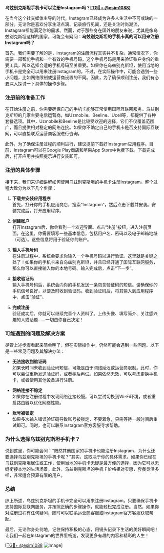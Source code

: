 **乌兹别克斯坦手机卡可以注册Instagram吗？[[TG💪+ @esim1088](https://t.me/s/esim1088)]**

在当今这个社交媒体主导的时代，Instagram已经成为许多人生活中不可或缺的一部分。无论你是喜欢分享生活点滴、记录旅行见闻，还是关注时尚潮流，Instagram都能满足你的需求。然而，对于那些身在国外的朋友来说，尤其是像乌兹别克斯坦这样的国家，可能会有疑问：**乌兹别克斯坦的手机卡真的可以用来注册Instagram吗？**

首先，我们需要了解的是，Instagram的注册流程其实并不复杂。通常情况下，你需要一部智能手机和一个有效的手机号码。这个手机号码是用来验证账户身份的重要工具，所以选择合适的手机号码至关重要。如果你在乌兹别克斯坦，使用当地的手机卡是完全可以用来注册Instagram的。不过，在实际操作中，可能会遇到一些小问题，比如网络限制或运营商设置的不同。因此，为了确保顺利注册，我们有必要深入探讨一下具体的操作步骤。

### 注册前的准备工作

在开始注册之前，你需要确保自己的手机卡能够正常使用国际互联网服务。乌兹别克斯坦的几家主要电信运营商，如Uzmobile、Beeline、Ucell等，都提供了各种套餐选项。其中，Uzmobile和Beeline是比较受欢迎的选择，它们不仅覆盖范围广，而且提供相对稳定的网络连接。如果你不确定自己的手机卡是否支持国际互联网，可以直接联系运营商客服进行咨询。

此外，为了确保注册过程的顺利进行，建议提前下载好Instagram应用程序。目前，Instagram可以在Google Play商店和苹果App Store中免费下载。下载完成后，打开应用并按照提示进行安装即可。

### 注册的具体步骤

接下来，我们来详细讲解如何使用乌兹别克斯坦的手机卡注册Instagram。整个过程大致分为以下几个步骤：

1. **下载并安装应用程序**  
   首先，打开你的手机应用商店，搜索“Instagram”，然后点击下载并安装。安装完成后，打开应用程序。

2. **创建账户**  
   打开Instagram后，你会看到一个欢迎界面。点击“注册”按钮，进入注册页面。在这里，你需要填写一些基本信息，包括用户名、密码以及电子邮箱地址（可选）。这些信息将用于验证你的账户。

3. **输入手机号码**  
   在注册过程中，系统会要求你输入一个手机号码以进行验证。这里就是关键之处了！如果你的手机卡来自乌兹别克斯坦，并且已经开通了国际互联网服务，那么你可以直接输入你的本地号码。输入完成后，点击“下一步”。

4. **接收验证码**  
   输入手机号码后，系统会向你的手机发送一条包含验证码的短信。请确保你的手机信号良好，以便及时收到验证码。收到验证码后，将其输入到应用程序中，点击“验证”。

5. **完成注册**  
   验证成功后，你就可以继续完善个人资料了。上传头像、填写简介、关注感兴趣的人或话题……一切由你自己决定！

### 可能遇到的问题及解决方案

尽管上述步骤看起来简单明了，但在实际操作中，仍然可能会遇到一些问题。以下是一些常见问题及其解决办法：

- **无法接收到验证码**  
  如果长时间未收到验证码短信，可能是由于网络延迟或运营商限制。此时，你可以尝试重新发送验证码，或者稍后再试。如果依然无效，可以考虑更换手机卡，或者使用其他设备进行注册。

- **网络连接不稳定**  
  如果你在注册过程中发现网络连接较慢，可以尝试切换到Wi-Fi环境，或者重启路由器以优化网络性能。

- **账号被锁定**  
  如果多次输入错误验证码导致账号被锁定，不要着急，只需等待一段时间后重试即可。同时，也可以联系Instagram官方客服寻求帮助。

### 为什么选择乌兹别克斯坦手机卡？

说到这里，你可能会问：“既然其他国家的手机卡也能注册Instagram，为什么还要选择乌兹别克斯坦的手机卡呢？”其实，这取决于你的具体需求。如果你已经在乌兹别克斯坦居住或工作，使用当地的手机卡无疑是最方便的选择，因为它可以无缝衔接本地的生活场景。此外，乌兹别克斯坦的手机卡价格相对实惠，套餐灵活多样，非常适合预算有限的用户。

### 总结

综上所述，乌兹别克斯坦的手机卡完全可以用来注册Instagram。只要确保手机卡支持国际互联网服务，并按照正确的步骤操作，就能轻松完成注册。当然，如果你对注册过程有任何疑问，随时可以联系运营商客服或Instagram官方客服获取帮助。

最后，无论你身处何地，记住保持积极的心态，用镜头记录下生活的美好瞬间吧！让我们一起在Instagram的世界里畅游，发现更多有趣的内容和精彩的人生！

[[TG💪+ @esim1088](https://t.me/s/esim1088) ![Image](https://i.postimg.cc/4NQfJmqS/Snipaste-2025-05-13-00-14-12.png)]